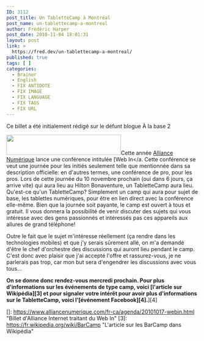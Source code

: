 ```yaml
---
ID: 3112
post_title: Un TabletteCamp à Montréal
post_name: un-tablettecamp-a-montreal
author: Frédéric Harper
post_date: 2010-11-04 18:01:31
layout: post
link: >
  https://fred.dev/un-tablettecamp-a-montreal/
published: true
tags: [ ]
categories:
  - Brainer
  - English
  - FIX ANTIDOTE
  - FIX IMAGE
  - FIX LANGUAGE
  - FIX TAGS
  - FIX URL
---
```

<div id="deadblog">
  Ce billet a été initialement rédigé sur le défunt blogue À la base 2
</div>

<img title="web-in_noir" src="http://fred.dev/wp-content/uploads/2010/11/web-in_noir-300x53.jpg" alt="" width="300" height="53" />Cette année [Alliance Numérique][1] lance une conférence intitulée [Web In</a. Cette conférence se veut une journée pour les initiés seulement telle que mentionnée dans sa description officielle: en d'autres termes, une conférence de pro, pour les pros.
Lors de cette journée du 10 novembre prochain (oui dans 6 jours, ça arrive vite) qui aura lieu au Hilton Bonaventure, un TabletteCamp aura lieu. Qu'est-ce qu'un TabletteCamp? Simplement un camp qui aura pour sujet de base, les tablettes numériques, pour être en lien direct avec la conférence elle-même. Bien que la journée soit payante, le camp est ouvert à tous et gratuit. Il vous donnera la possibilité de venir discuter des sujets qui vous intéresse avec des gens passionnés et intéressés pas ces appareils aux allures de grand téléphone!

Outre le fait que le sujet m'intéresse réellement (ça rendre dans les technologies mobiles) et que j'y serais sûrement allé, on m'a demandé d'être le chef d'orchestre des discussions qui auront lieu pendant le camp. C'est donc avec plaisir que j'ai accepté l'offre et rassurez-vous, je ne parlerais pas trop, car mon but sera d'engendrer les discussions avec vous tous...

**On se donne donc rendez-vous mercredi prochain. Pour plus d'informations sur les événements de type camp, voici [l'article sur Wikipédia][3] et pour signaler votre intérêt pour avoir plus d'informations sur le TabletteCamp, voici l'[événement Facebook][4].**][4]

 [1]: https://www.alliancenumerique.com/ "Site Web d'Alliance Numérique"
 []: https://www.alliancenumerique.com/fr-ca/agenda/20101017-webin.html "Billet d'Alliance Internet traitant du Web In"
 [3]: https://fr.wikipedia.org/wiki/BarCamp "L'article sur les BarCamp dans Wikipédia"